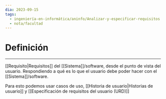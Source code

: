 ```yaml
---
dia: 2023-09-15
tags:
  - ingeniería-en-informática/aninfo/Analizar-y-especificar-requisitos
  - nota/facultad
---
```

# Definición
---
[[Requisito|Requisitos]] del [[Sistema]]/software, desde el punto de vista del usuario. Respondiendo a qué es lo que el usuario debe poder hacer con el [[Sistema]]/software.

Para esto podemos usar casos de uso, [[Historia de usuario|Historias de usuario]] y [[Especificación de requisitos del usuario (URD)]]